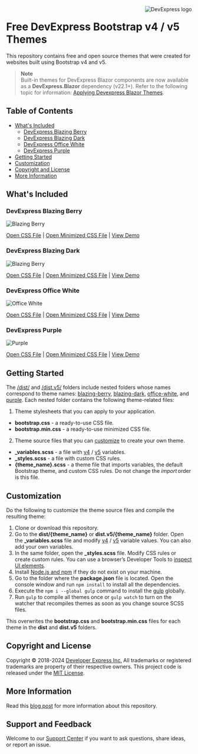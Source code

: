 <a href="https://DevExpress.com/">
    <img src="https://community.devexpress.com/blogs/aspnet/DevExpress-Powered-Color-Large.png" alt="DevExpress logo" title="DevExpress" align="right" />
</a>

Free DevExpress Bootstrap v4 / v5 Themes
=====================================

This repository contains free and open source themes that were created for websites built using Bootstrap v4 and v5.

> **Note**  
> Built-in themes for DevExpress Blazor components are now available as a **DevExpress.Blazor** dependency (v22.1+). Refer to the following topic for information: [Applying Devexpress Blazor Themes](https://docs.devexpress.com/Blazor/401523/common-concepts/customize-appearance/themes).

## Table of Contents
- [What's Included](#whats-included)
    - [DevExpress Blazing Berry](#devexpress-blazing-berry)
    - [DevExpress Blazing Dark](#devexpress-blazing-dark)
    - [DevExpress Office White](#devexpress-office-white)
    - [DevExpress Purple](#devexpress-purple)
- [Getting Started](#getting-started)
- [Customization](#customization)
- [Copyright and License](#copyright-and-license)
- [More Information](#more-information)


## What's Included

### DevExpress Blazing Berry

![Blazing Berry](/media/Blazing_Berry.png)

[Open CSS File](dist/blazing-berry/bootstrap.css) | [Open Minimized CSS File](dist/blazing-berry/bootstrap.min.css)  |  [View Demo](https://devexpress.github.io/bootstrap-themes/index.html?theme=blazing-berry)

### DevExpress Blazing Dark

![Blazing Berry](/media/Blazing_Dark.png)

[Open CSS File](dist/blazing-dark/bootstrap.css) | [Open Minimized CSS File](dist/blazing-dark/bootstrap.min.css)  |  [View Demo](https://devexpress.github.io/bootstrap-themes/index.html?theme=blazing-dark)

### DevExpress Office White

![Office White](/media/Office_White.png)

[Open CSS File](dist/office-white/bootstrap.css) | [Open Minimized CSS File](dist/office-white/bootstrap.min.css) | [View Demo](https://devexpress.github.io/bootstrap-themes/index.html?theme=office-white)


### DevExpress Purple

![Purple](/media/Purple.png)

[Open CSS File](dist/purple/bootstrap.css) | [Open Minimized CSS File](dist/purple/bootstrap.min.css) | [View Demo](https://devexpress.github.io/bootstrap-themes/index.html?theme=purple)


## Getting Started

The [/dist/](dist) and [/dist.v5/](dist.v5) folders include nested folders whose names correspond to theme names: [blazing-berry](dist/blazing-berry), [blazing-dark](dist/blazing-dark), [office-white](dist/office-white), and [purple](dist/purple). Each nested folder contains the following theme-related files:

1) Theme stylesheets that you can apply to your application. 
* **bootstrap.css** - a ready-to-use CSS file.
* **bootstrap.min.css** - a ready-to-use minimized CSS file.

2) Theme source files that you can [customize](#customization) to create your own theme.
* **_variables.scss** - a file with [v4](https://getbootstrap.com/docs/4.6/getting-started/theming/#variable-defaults) / [v5](https://getbootstrap.com/docs/5.0/customize/sass/#variable-defaults) variables.
* **_styles.scss** - a file with custom CSS rules.
* **{theme_name}.scss** - a theme file that imports variables, the default Bootstrap theme, and custom CSS rules. Do not change the *import* order is this file.

## Customization

Do the following to customize the theme source files and compile the resulting theme:
1. Clone or download this repository.
1. Go to the **dist/{theme_name}** or **dist.v5/{theme_name}** folder. Open the **_variables.scss** file and modify [v4](https://getbootstrap.com/docs/4.6/getting-started/theming/#variable-defaults) / [v5](https://getbootstrap.com/docs/5.0/customize/sass/#variable-defaults) variable values. You can also add your own variables.
1. In the same folder, open the **_styles.scss** file. Modify CSS rules or create custom rules. You can use a browser’s Developer Tools to [inspect UI elements](https://www.devexpress.com/Support/Center/Question/Details/K18570/how-to-inspect-css-rules).
1. Install [Node.js and npm](https://nodejs.org/en/download/) if they do not exist on your machine.
1. Go to the folder where the **package.json** file is located. Open the console window and run `npm install` to install all the dependencies.
1. Execute the  `npm i --global gulp` command to install the [gulp](https://gulpjs.com/) globally.
3. Run `gulp` to compile all themes once or `gulp watch` to turn on the watcher that recompiles themes as soon as you change source SCSS files. 

This overwrites the **bootstrap.css** and **bootstrap.min.css** files for each theme in the **dist** and **dist.v5** folders.

## Copyright and License

Copyright © 2018-2024 [Developer Express Inc.](https://devexpress.com/) All trademarks or registered trademarks are property of their respective owners. 
This project code is released under the [MIT License](LICENSE).

## More Information

Read this [blog post](https://community.devexpress.com/blogs/aspnet/archive/2018/08/15/free-devexpress-bootstrap-4-themes.aspx) for more information about this repository.

## Support and Feedback

Welcome to our [Support Center](https://supportcenter.devexpress.com/ticket/create) if you want to ask questions, share ideas, or report an issue.
